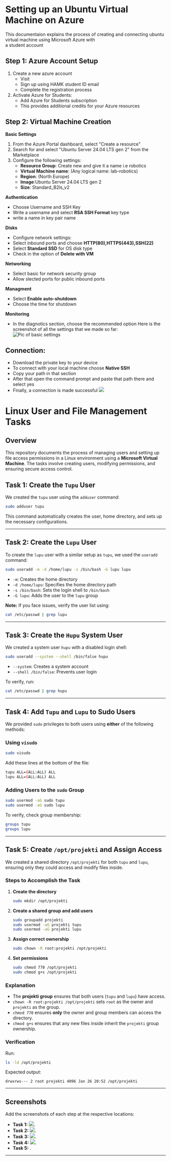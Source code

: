 # Setting up an Ubuntu Virtual Machine on Azure
This documentaion explains the process of creating and connecting ubuntu virtual machine using Microsoft Azure with  
a student account
## Step 1: Azure Account Setup
1. Create a new azure account
     - Visit [](Portal.azure.com)
     - Sign up using HAMK student ID email
     - Complete the registration process
2. Activate Azure for Students:
     - Add Azure for Students subscription
     - This provides additional credits for your Azure resources
## Step 2: Virtual Machine Creation
**Basic Settings**
1. From the Azure Portal dashboard, select "Create a resource"
2. Search for and select "Ubuntu Server 24.04 LTS gen 2" from the Marketplace
3. Configure the following settings:
     - **Resource Group**: Create new and give it a name i.e robotics
     - **Virtual Machine name**: (Any logical name: lab-robotics)
     - **Region**: (North Europe)
     - **Image**:Ubuntu Server 24.04 LTS gen 2
     - **Size**:  Standard_B2ls_v2

 **Authentication**
 - Choose Username and SSH Key
 - Write a username and select **RSA SSH Format** key type
 - write a name in  key pair name
   
 **Disks**
 - Configure network settings:
 - Select inbound ports and choose **HTTP(80),HTTPS(443),SSH(22)**
 - Select **Standard SSD** for OS disk type
 - Check in the option of **Delete with VM**

**Networking**
 - Select basic for network security group
 - Allow slected ports for public inbound ports

**Managment**
 - Select **Enable auto-shutdown**
 - Choose the time for shutdown

**Monitoring**
 - In the diagnotics section, choose the recommended option
Here is the screenshot of all the settings that we made so far:
![Pic of basic settings](https://github.com/FawazSalman/linux-management/blob/main/task1/images/azure2.png?raw=true)
## Connection: 
 - Download the private key to your device
 - To connect with your local machine choose **Native SSH**
 - Copy your path in that section
 - After that open the command prompt and paste that path there and select yes
 - Finally, a connection is made successful
![](https://github.com/FawazSalman/linux-management/blob/main/task1/images/azure3.png?raw=true)

# Linux User and File Management Tasks

## Overview
This repository documents the process of managing users and setting up file access permissions in a Linux environment using a **Microsoft Virtual Machine**. The tasks involve creating users, modifying permissions, and ensuring secure access control.

## Task 1: Create the `Tupu` User
We created the `tupu` user using the `adduser` command:
```bash
sudo adduser tupu
```
This command automatically creates the user, home directory, and sets up the necessary configurations.

---

## Task 2: Create the `Lupu` User
To create the `lupu` user with a similar setup as `tupu`, we used the `useradd` command:
```bash
sudo useradd -m -d /home/lupu -s /bin/bash -G lupu lupu
```
- `-m`: Creates the home directory
- `-d /home/lupu`: Specifies the home directory path
- `-s /bin/bash`: Sets the login shell to `/bin/bash`
- `-G lupu`: Adds the user to the `lupu` group

**Note:** If you face issues, verify the user list using:
```bash
cat /etc/passwd | grep lupu
```

---

## Task 3: Create the `Hupu` System User
We created a system user `hupu` with a disabled login shell:
```bash
sudo useradd --system --shell /bin/false hupu
```
- `--system`: Creates a system account
- `--shell /bin/false`: Prevents user login

To verify, run:
```bash
cat /etc/passwd | grep hupu
```

---

## Task 4: Add `Tupu` and `Lupu` to Sudo Users
We provided `sudo` privileges to both users using **either** of the following methods:

### Using `visudo`
```bash
sudo visudo
```
Add these lines at the bottom of the file:
```bash
tupu ALL=(ALL:ALL) ALL
lupu ALL=(ALL:ALL) ALL
```

### Adding Users to the `sudo` Group
```bash
sudo usermod -aG sudo tupu
sudo usermod -aG sudo lupu
```

To verify, check group membership:
```bash
groups tupu
groups lupu
```

---

## Task 5: Create `/opt/projekti` and Assign Access
We created a shared directory `/opt/projekti` for both `tupu` and `lupu`, ensuring only they could access and modify files inside.

### Steps to Accomplish the Task
1. **Create the directory**
   ```bash
   sudo mkdir /opt/projekti
   ```
2. **Create a shared group and add users**
   ```bash
   sudo groupadd projekti
   sudo usermod -aG projekti tupu
   sudo usermod -aG projekti lupu
   ```
3. **Assign correct ownership**
   ```bash
   sudo chown -R root:projekti /opt/projekti
   ```
4. **Set permissions**
   ```bash
   sudo chmod 770 /opt/projekti
   sudo chmod g+s /opt/projekti
   ```

### Explanation
- The **projekti group** ensures that both users (`tupu` and `lupu`) have access.
- `chown -R root:projekti /opt/projekti` sets `root` as the owner and `projekti` as the group.
- `chmod 770` ensures **only** the owner and group members can access the directory.
- `chmod g+s` ensures that any new files inside inherit the `projekti` group ownership.

### Verification
Run:
```bash
ls -ld /opt/projekti
```
Expected output:
```
drwxrws--- 2 root projekti 4096 Jan 26 20:52 /opt/projekti
```

---

## Screenshots
Add the screenshots of each step at the respective locations:
- **Task 1:** ![](https://github.com/FawazSalman/linux-management/blob/main/task1/images/task_one.png).
- **Task 2:** ![](https://github.com/FawazSalman/linux-management/blob/main/task1/images/task_two.png).
- **Task 3:** ![](https://github.com/FawazSalman/linux-management/blob/main/task1/images/task_three.png).
- **Task 4:** ![](https://github.com/FawazSalman/linux-management/blob/main/task1/images/task_four.png).
- **Task 5:** ![]().

---



